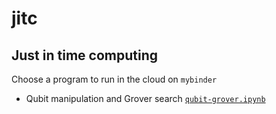 # jitc
## Just in time computing

Choose a program to run in the cloud on `mybinder`
- Qubit manipulation and Grover search [`qubit-grover.ipynb`](https://mybinder.org/v2/gh/com-py/jitc/main?urlpath=tree/qubit-grover.ipynb)
